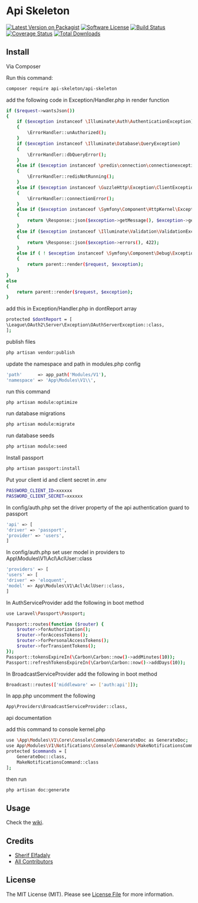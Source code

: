 # Api Skeleton

[![Latest Version on Packagist][ico-version]][link-packagist]
[![Software License][ico-license]](LICENSE.md)
[![Build Status][ico-scrutinizer-build]][link-scrutinizer-build]
[![Coverage Status][ico-scrutinizer]][link-scrutinizer]
[![Total Downloads][ico-downloads]][link-downloads]
## Install

Via Composer

Run this command:
``` bash
composer require api-skeleton/api-skeleton
```

add the following code in Exception/Handler.php in render function

``` bash
if ($request->wantsJson())
{
    if ($exception instanceof \Illuminate\Auth\AuthenticationException) 
    {
        \ErrorHandler::unAuthorized();
    }
    if ($exception instanceof \Illuminate\Database\QueryException) 
    {
        \ErrorHandler::dbQueryError();
    }
    else if ($exception instanceof \predis\connection\connectionexception) 
    {
        \ErrorHandler::redisNotRunning();
    }
    else if ($exception instanceof \GuzzleHttp\Exception\ClientException) 
    {
        \ErrorHandler::connectionError();
    }
    else if ($exception instanceof \Symfony\Component\HttpKernel\Exception\HttpException) 
    {
        return \Response::json($exception->getMessage(), $exception->getStatusCode());   
    }
    else if ($exception instanceof \Illuminate\Validation\ValidationException) 
    {
        return \Response::json($exception->errors(), 422);   
    }
    else if ( ! $exception instanceof \Symfony\Component\Debug\Exception\FatalErrorException)
    {
        return parent::render($request, $exception);
    }
}
else
{
    return parent::render($request, $exception);
}
```

add this in Exception/Handler.php in dontReport array

``` bash
protected $dontReport = [
\League\OAuth2\Server\Exception\OAuthServerException::class,
];
```

publish files

``` bash
php artisan vendor:publish
```

update the namespace and path in modules.php config

``` bash
'path'      => app_path('Modules/V1'),
'namespace' => 'App\Modules\V1\\',
```

run this command
``` bash
php artisan module:optimize
```

run database migrations
``` bash
php artisan module:migrate
```

run database seeds
``` bash
php artisan module:seed
```

Install passport
``` bash
php artisan passport:install
```

Put your client id and client secret in .env
``` bash
PASSWORD_CLIENT_ID=xxxxxx
PASSWORD_CLIENT_SECRET=xxxxxx
```

In config/auth.php set the driver property of the api authentication guard to passport
``` bash
'api' => [
'driver' => 'passport',
'provider' => 'users',
]
```

In config/auth.php set user model in providers to App\Modules\V1\Acl\AclUser::class
``` bash
'providers' => [
'users' => [
'driver' => 'eloquent',
'model' => App\Modules\V1\Acl\AclUser::class,
]
```

In AuthServiceProvider add the following in boot method
``` bash
use Laravel\Passport\Passport;

Passport::routes(function ($router) {
    $router->forAuthorization();
    $router->forAccessTokens();
    $router->forPersonalAccessTokens();
    $router->forTransientTokens();
});
Passport::tokensExpireIn(\Carbon\Carbon::now()->addMinutes(10));
Passport::refreshTokensExpireIn(\Carbon\Carbon::now()->addDays(10));
```

In BroadcastServiceProvider add the following in boot method
``` bash
Broadcast::routes(['middleware' => ['auth:api']]);
```

In app.php uncomment the following
``` bash
App\Providers\BroadcastServiceProvider::class,
```

api documentation

add this command to console kernel.php
``` bash
use \App\Modules\V1\Core\Console\Commands\GenerateDoc as GenerateDoc;
use App\Modules\V1\Notifications\Console\Commands\MakeNotificationsCommand as MakeNotificationsCommand;
protected $commands = [
    GenerateDoc::class,
    MakeNotificationsCommand::class
];
```
then run 
``` bash
php artisan doc:generate
```

## Usage
Check the [wiki][link-wiki].

## Credits

- [Sherif Elfadaly][link-author]
- [All Contributors][link-contributors]

## License

The MIT License (MIT). Please see [License File](LICENSE.md) for more information.

[ico-version]: https://img.shields.io/packagist/v/api-skeleton/api-skeleton.svg?style=flat-square
[ico-license]: https://img.shields.io/badge/license-MIT-brightgreen.svg?style=flat-square
[ico-scrutinizer-build]: https://scrutinizer-ci.com/g/SherifElfadaly/Laravel-Api-Skeleton/badges/build.png?b=master
[ico-scrutinizer]: https://scrutinizer-ci.com/g/SherifElfadaly/Laravel-Api-Skeleton/badges/quality-score.png?b=master
[ico-downloads]: https://img.shields.io/packagist/dt/api-skeleton/api-skeleton.svg?style=flat-square

[link-packagist]: https://packagist.org/packages/api-skeleton/api-skeleton
[link-scrutinizer-build]: https://scrutinizer-ci.com/g/SherifElfadaly/Laravel-Api-Skeleton/
[link-scrutinizer]: https://scrutinizer-ci.com/g/SherifElfadaly/Laravel-Api-Skeleton/code-structure
[link-downloads]: https://packagist.org/packages/api-skeleton/api-skeleton
[link-author]: https://github.com/SherifElfadaly
[link-contributors]: ../../contributors 
[link-wiki]: https://github.com/SherifElfadaly/Laravel-Api-Skeleton/wiki